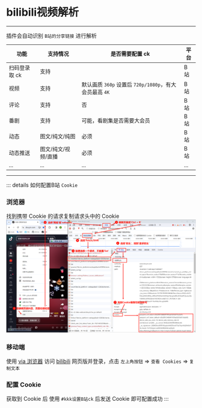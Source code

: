 # bilibili视频解析
---
插件会自动识别 `B站的分享链接` 进行解析

| 功能          | 支持情况            | 是否需要配置 ck                                             | 平台 |
| ------------- | ------------------- | ----------------------------------------------------------- | ---- |
| 扫码登录取 ck | 支持                |                                                             | B 站 |
| 视频          | 支持                | 默认画质 `360p` 设置后 `720p/1080p`，有大会员最高 `4K` | B 站
| 评论          | 支持                | 否                                                          | B 站 |
| 番剧          | 支持                | 可能，看剧集是否需要大会员                              |B 站
| 动态          | 图文/纯文/纯图      | 必须                                                        | B 站 |
| 动态推送      | 图文/纯文/视频/直播 | 必须                                                        | B 站 |
| ...           | ...                 | ...                                                         | ...  |
---
::: details 如何配置B站 `Cookie`
### 浏览器

找到携带 Cookie 的请求复制请求头中的 Cookie
![img](./pic1.png)
### 移动端

使用 [via 浏览器](https://res.viayoo.com/v1/via-release-cn.apk) 访问 [bilibili](https://www.bilibili.com/) 网页版并登录，点击 `左上角按钮` => `查看 Cookies` => `复制文本`
### 配置 Cookie
获取到 Cookie 后 使用 `#kkk设置B站ck` 后发送 Cookie 即可配置成功
:::